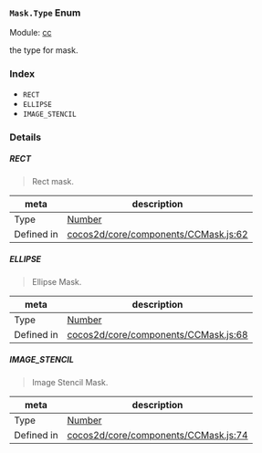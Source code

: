 ### `Mask.Type` Enum



Module: [cc](../modules/cc.md)


the type for mask.


### Index
  - `RECT`
  - `ELLIPSE`
  - `IMAGE_STENCIL`

### Details


##### RECT

> Rect mask.

| meta | description |
|------|-------------|
| Type | <a href="https://developer.mozilla.org/en/JavaScript/Reference/Global_Objects/Number" class="crosslink external" target="_blank">Number</a> |
| Defined in | [cocos2d/core/components/CCMask.js:62](https://github.com/cocos-creator/engine/blob/e361a2e93351aacda485d2038abd4eba2998a298/cocos2d/core/components/CCMask.js#L62) |



##### ELLIPSE

> Ellipse Mask.

| meta | description |
|------|-------------|
| Type | <a href="https://developer.mozilla.org/en/JavaScript/Reference/Global_Objects/Number" class="crosslink external" target="_blank">Number</a> |
| Defined in | [cocos2d/core/components/CCMask.js:68](https://github.com/cocos-creator/engine/blob/e361a2e93351aacda485d2038abd4eba2998a298/cocos2d/core/components/CCMask.js#L68) |



##### IMAGE_STENCIL

> Image Stencil Mask.

| meta | description |
|------|-------------|
| Type | <a href="https://developer.mozilla.org/en/JavaScript/Reference/Global_Objects/Number" class="crosslink external" target="_blank">Number</a> |
| Defined in | [cocos2d/core/components/CCMask.js:74](https://github.com/cocos-creator/engine/blob/e361a2e93351aacda485d2038abd4eba2998a298/cocos2d/core/components/CCMask.js#L74) |


